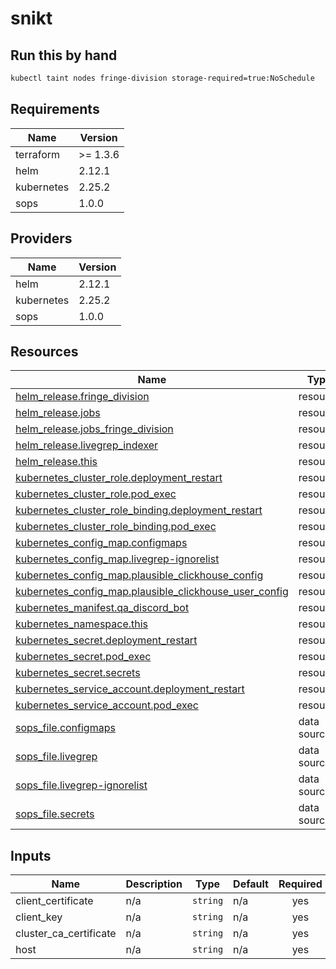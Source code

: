 # snikt

## Run this by hand

```bash
kubectl taint nodes fringe-division storage-required=true:NoSchedule
```

<!-- BEGIN_TF_DOCS -->
## Requirements

| Name | Version |
|------|---------|
| terraform | >= 1.3.6 |
| helm | 2.12.1 |
| kubernetes | 2.25.2 |
| sops | 1.0.0 |

## Providers

| Name | Version |
|------|---------|
| helm | 2.12.1 |
| kubernetes | 2.25.2 |
| sops | 1.0.0 |

## Resources

| Name | Type |
|------|------|
| [helm_release.fringe_division](https://registry.terraform.io/providers/hashicorp/helm/2.12.1/docs/resources/release) | resource |
| [helm_release.jobs](https://registry.terraform.io/providers/hashicorp/helm/2.12.1/docs/resources/release) | resource |
| [helm_release.jobs_fringe_division](https://registry.terraform.io/providers/hashicorp/helm/2.12.1/docs/resources/release) | resource |
| [helm_release.livegrep_indexer](https://registry.terraform.io/providers/hashicorp/helm/2.12.1/docs/resources/release) | resource |
| [helm_release.this](https://registry.terraform.io/providers/hashicorp/helm/2.12.1/docs/resources/release) | resource |
| [kubernetes_cluster_role.deployment_restart](https://registry.terraform.io/providers/hashicorp/kubernetes/2.25.2/docs/resources/cluster_role) | resource |
| [kubernetes_cluster_role.pod_exec](https://registry.terraform.io/providers/hashicorp/kubernetes/2.25.2/docs/resources/cluster_role) | resource |
| [kubernetes_cluster_role_binding.deployment_restart](https://registry.terraform.io/providers/hashicorp/kubernetes/2.25.2/docs/resources/cluster_role_binding) | resource |
| [kubernetes_cluster_role_binding.pod_exec](https://registry.terraform.io/providers/hashicorp/kubernetes/2.25.2/docs/resources/cluster_role_binding) | resource |
| [kubernetes_config_map.configmaps](https://registry.terraform.io/providers/hashicorp/kubernetes/2.25.2/docs/resources/config_map) | resource |
| [kubernetes_config_map.livegrep-ignorelist](https://registry.terraform.io/providers/hashicorp/kubernetes/2.25.2/docs/resources/config_map) | resource |
| [kubernetes_config_map.plausible_clickhouse_config](https://registry.terraform.io/providers/hashicorp/kubernetes/2.25.2/docs/resources/config_map) | resource |
| [kubernetes_config_map.plausible_clickhouse_user_config](https://registry.terraform.io/providers/hashicorp/kubernetes/2.25.2/docs/resources/config_map) | resource |
| [kubernetes_manifest.qa_discord_bot](https://registry.terraform.io/providers/hashicorp/kubernetes/2.25.2/docs/resources/manifest) | resource |
| [kubernetes_namespace.this](https://registry.terraform.io/providers/hashicorp/kubernetes/2.25.2/docs/resources/namespace) | resource |
| [kubernetes_secret.deployment_restart](https://registry.terraform.io/providers/hashicorp/kubernetes/2.25.2/docs/resources/secret) | resource |
| [kubernetes_secret.pod_exec](https://registry.terraform.io/providers/hashicorp/kubernetes/2.25.2/docs/resources/secret) | resource |
| [kubernetes_secret.secrets](https://registry.terraform.io/providers/hashicorp/kubernetes/2.25.2/docs/resources/secret) | resource |
| [kubernetes_service_account.deployment_restart](https://registry.terraform.io/providers/hashicorp/kubernetes/2.25.2/docs/resources/service_account) | resource |
| [kubernetes_service_account.pod_exec](https://registry.terraform.io/providers/hashicorp/kubernetes/2.25.2/docs/resources/service_account) | resource |
| [sops_file.configmaps](https://registry.terraform.io/providers/carlpett/sops/1.0.0/docs/data-sources/file) | data source |
| [sops_file.livegrep](https://registry.terraform.io/providers/carlpett/sops/1.0.0/docs/data-sources/file) | data source |
| [sops_file.livegrep-ignorelist](https://registry.terraform.io/providers/carlpett/sops/1.0.0/docs/data-sources/file) | data source |
| [sops_file.secrets](https://registry.terraform.io/providers/carlpett/sops/1.0.0/docs/data-sources/file) | data source |

## Inputs

| Name | Description | Type | Default | Required |
|------|-------------|------|---------|:--------:|
| client\_certificate | n/a | `string` | n/a | yes |
| client\_key | n/a | `string` | n/a | yes |
| cluster\_ca\_certificate | n/a | `string` | n/a | yes |
| host | n/a | `string` | n/a | yes |
<!-- END_TF_DOCS -->
